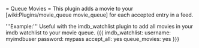 = Queue Movies =
This plugin adds a movie to your [wiki:Plugins/movie_queue movie_queue] for each accepted entry in a feed.

'''Example:'''
Useful with the imdb_watchlist plugin to add all movies in your imdb watchlist to your movie queue.
{{{
  imdb_watchlist:
    username: myimdbuser
    password: mypass
  accept_all: yes
  queue_movies: yes
}}}